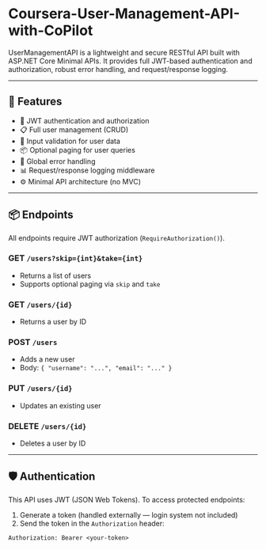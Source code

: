 # Coursera-User-Management-API-with-CoPilot
UserManagementAPI is a lightweight and secure RESTful API built with ASP.NET Core Minimal APIs. It provides full JWT-based authentication and authorization, robust error handling, and request/response logging.

---

## 🚀 Features

- 🔐 JWT authentication and authorization
- 📋 Full user management (CRUD)
- 🧪 Input validation for user data
- 📦 Optional paging for user queries
- 🧠 Global error handling
- 📊 Request/response logging middleware
- ⚙️ Minimal API architecture (no MVC)

---

## 📦 Endpoints

All endpoints require JWT authorization (`RequireAuthorization()`).

### GET `/users?skip={int}&take={int}`
- Returns a list of users
- Supports optional paging via `skip` and `take`

### GET `/users/{id}`
- Returns a user by ID

### POST `/users`
- Adds a new user
- Body: `{ "username": "...", "email": "..." }`

### PUT `/users/{id}`
- Updates an existing user

### DELETE `/users/{id}`
- Deletes a user by ID

---

## 🛡️ Authentication

This API uses JWT (JSON Web Tokens). To access protected endpoints:

1. Generate a token (handled externally — login system not included)
2. Send the token in the `Authorization` header:

```http
Authorization: Bearer <your-token>

